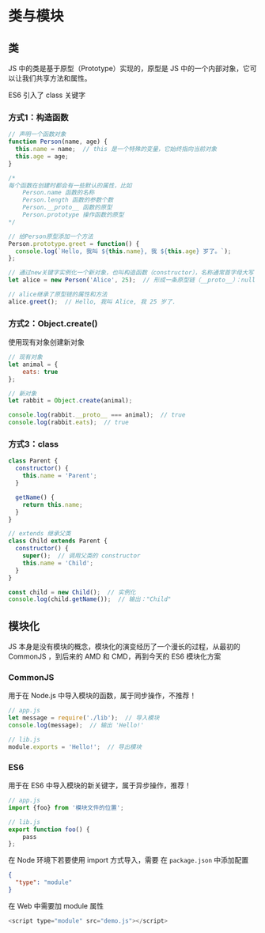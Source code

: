 # 类与模块

## 类

JS 中的类是基于原型（Prototype）实现的，原型是 JS 中的一个内部对象，它可以让我们共享方法和属性。

ES6 引入了 class 关键字

### 方式1：构造函数

```js
// 声明一个函数对象
function Person(name, age) {
  this.name = name;  // this 是一个特殊的变量，它始终指向当前对象
  this.age = age;
}

/*
每个函数在创建时都会有一些默认的属性，比如
    Person.name 函数的名称
    Person.length 函数的参数个数
    Person.__proto__ 函数的原型
    Person.prototype 操作函数的原型
*/

// 给Person原型添加一个方法
Person.prototype.greet = function() {
  console.log(`Hello, 我叫 ${this.name}, 我 ${this.age} 岁了。`);
};

// 通过new关键字实例化一个新对象，也叫构造函数（constructor），名称通常首字母大写
let alice = new Person('Alice', 25);  // 形成一条原型链（__proto__）：null -> Object -> Person -> alice

// alice继承了原型链的属性和方法
alice.greet();  // Hello, 我叫 Alice, 我 25 岁了.
```

### 方式2：Object.create()

使用现有对象创建新对象

```js
// 现有对象
let animal = {
    eats: true
};

// 新对象
let rabbit = Object.create(animal);

console.log(rabbit.__proto__ === animal);  // true
console.log(rabbit.eats);  // true
```

### 方式3：class

```js
class Parent {
  constructor() {
    this.name = 'Parent';
  }

  getName() {
    return this.name;
  }
}

// extends 继承父类
class Child extends Parent {
  constructor() {
    super();  // 调用父类的 constructor
    this.name = 'Child';
  }
}

const child = new Child();  // 实例化
console.log(child.getName());  // 输出："Child"
```

## 模块化

JS 本身是没有模块的概念，模块化的演变经历了一个漫长的过程，从最初的 CommonJS ，到后来的 AMD 和 CMD，再到今天的 ES6 模块化方案

### CommonJS

用于在 Node.js 中导入模块的函数，属于同步操作，不推荐！

```js
// app.js
let message = require('./lib');  // 导入模块
console.log(message);  // 输出 'Hello!'
```

```js
// lib.js
module.exports = 'Hello!';  // 导出模块
```

### ES6

用于在 ES6 中导入模块的新关键字，属于异步操作，推荐！

```js
// app.js
import {foo} from '模块文件的位置';
```

```js
// lib.js
export function foo() {
    pass
};
```

在 Node 环境下若要使用 import 方式导入，需要 在 `package.json` 中添加配置

```json
{
  "type": "module"
}
```

在 Web 中需要加 module 属性

```js
<script type="module" src="demo.js"></script>
```
